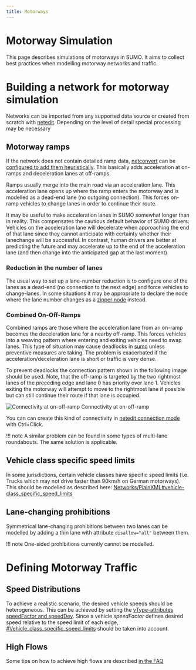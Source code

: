 ```yaml
---
title: Motorways
---
```


# Motorway Simulation

This page describes simulations of motorways in SUMO. It aims to collect
best practices when modelling motorway networks and traffic.

# Building a network for motorway simulation

Networks can be imported from any supported data source or created from
scratch with [netedit](../netedit.md). Depending on the level of
detail special processing may be necessary

## Motorway ramps

If the network does not contain detailed ramp data,
[netconvert](../netconvert.md) can be [configured to add them
heuristically](../Networks/Further_Options.md#guessing_on-_and_off-ramps).
This basically adds acceleration at on-ramps and deceleration lanes at
off-ramps.

Ramps usually merge into the main road via an acceleration lane. This acceleration lane opens up where the ramp enters the motorway and is modelled as a dead-end lane (no outgoing connection). This forces on-ramp vehicles to change lanes in order to continue their route.

It may be useful to make acceleration lanes in SUMO somewhat longer than in reality.
This compensates the cautious default behavior of SUMO drivers: Vehicles on the acceleration lane will decelerate when approaching the end of that lane since they cannot anticipate with certainty whether their lanechange will be successful. In contrast, human drivers are better at predicting the future and may accelerate up to the end of the acceleration lane (and then change into the anticipated gap at the last moment)

### Reduction in the number of lanes

The usual way to set up a lane-number reduction is to configure one of the lanes
as a dead-end (no connection to the next edge) and force
vehicles to change-lanes. In some situations it may be
appropriate to declare the node where the lane number changes as a
[zipper node](../Networks/PlainXML.md#node_types)
instead.

### Combined On-Off-Ramps

Combined ramps are those where the acceleration lane from an on-ramp
becomes the deceleration lane for a nearby off-ramp. This forces
vehicles into a weaving pattern where entering and exiting vehicles need
to swap lanes. This type of situation may cause deadlocks in
[sumo](../sumo.md) unless preventive measures are taking. The
problem is exacerbated if the acceleration/deceleration lane is short or
traffic is very dense.

To prevent deadlocks the connection pattern shown in the following image
should be used. Note, that the off-ramp is targeted by the two rightmost
lanes of the preceding edge and lane 0 has priority over lane 1.
Vehicles exiting the motorway will attempt to move to the rightmost lane
if possible but can still continue their route if that lane is occupied.

![Connectivity at on-off-ramp](../images/OnOffRamp.png)
Connectivity at on-off-ramp

You can can create this kind of connectivity in [netedit connection mode](../netedit.md#changing_connections]) with Ctrl+Click.

!!! note
    A similar problem can be found in some types of multi-lane roundabouts. The same solution is applicable.


## Vehicle class specific speed limits

In some jurisdictions, certain vehicle classes have specific speed
limits (i.e. Trucks which may not drive faster than 90km/h on German
motorways). This should be modelled as described here:
[Networks/PlainXML#vehicle-class_specific_speed_limits](../Networks/PlainXML.md#vehicle-class_specific_speed_limits)

## Lane-changing prohibitions

Symmetrical lane-changing prohibitions between two lanes can be modelled
by adding a thin lane with attribute `disallow="all"` between them.

!!! note
    One-sided prohibitions currently cannot be modelled.

# Defining Motorway Traffic

## Speed Distributions

To achieve a realistic scenario, the desired vehicle speeds should be
heterogeneous. This can be achieved by setting the [vType-attributes
speedFactor and
speedDev](../Definition_of_Vehicles,_Vehicle_Types,_and_Routes.md#speed_distributions).
Since a vehicle *speedFactor* defines desired speed relative to the
speed limit of each edge,
[\#Vehicle_class_specific_speed_limits](#vehicle_class_specific_speed_limits)
should be taken into account.

## High Flows

Some tips on how to achieve high flows are described [in the
FAQ](../FAQ.md#how_do_i_get_high_flowsvehicle_densities)

